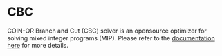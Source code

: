 # CBC

COIN-OR Branch and Cut (CBC) solver is an opensource optimizer for solving mixed integer programs (MIP). Please refer to the [documentation here](https://coin-or.github.io/Cbc/intro.html) for more details.


